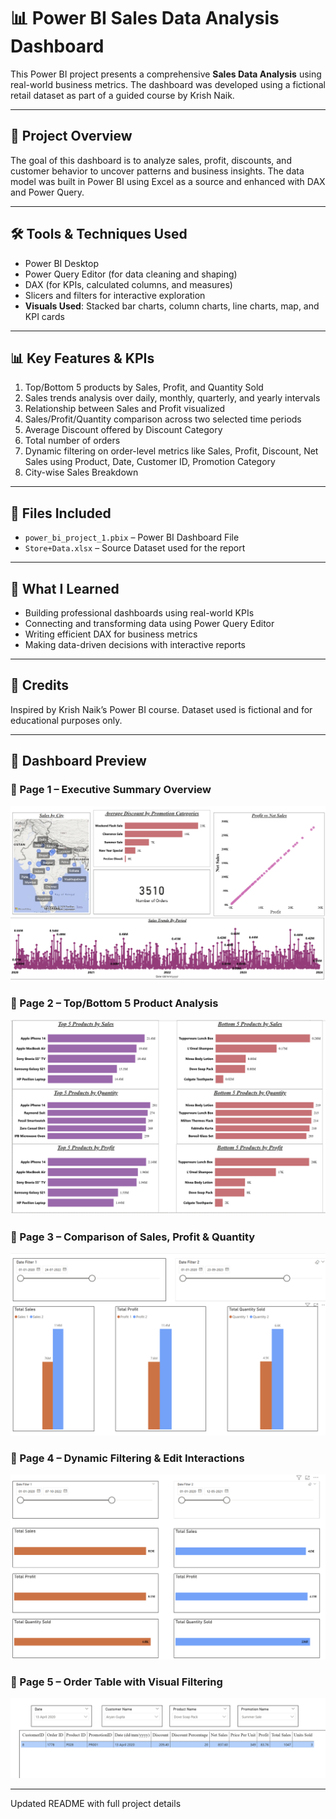 # 📊 Power BI Sales Data Analysis Dashboard

This Power BI project presents a comprehensive **Sales Data Analysis** using real-world business metrics. The dashboard was developed using a fictional retail dataset as part of a guided course by Krish Naik.

---

## 📁 Project Overview

The goal of this dashboard is to analyze sales, profit, discounts, and customer behavior to uncover patterns and business insights. The data model was built in Power BI using Excel as a source and enhanced with DAX and Power Query.

---

## 🛠️ Tools & Techniques Used

- Power BI Desktop  
- Power Query Editor (for data cleaning and shaping)  
- DAX (for KPIs, calculated columns, and measures)  
- Slicers and filters for interactive exploration  
- **Visuals Used**: Stacked bar charts, column charts, line charts, map, and KPI cards

---

## 📊 Key Features & KPIs

1. Top/Bottom 5 products by Sales, Profit, and Quantity Sold  
2. Sales trends analysis over daily, monthly, quarterly, and yearly intervals  
3. Relationship between Sales and Profit visualized  
4. Sales/Profit/Quantity comparison across two selected time periods  
5. Average Discount offered by Discount Category  
6. Total number of orders  
7. Dynamic filtering on order-level metrics like Sales, Profit, Discount, Net Sales using Product, Date, Customer ID, Promotion Category  
8. City-wise Sales Breakdown

---

## 📂 Files Included

- `power_bi_project_1.pbix` – Power BI Dashboard File  
- `Store+Data.xlsx` – Source Dataset used for the report

---

## 🎯 What I Learned

- Building professional dashboards using real-world KPIs  
- Connecting and transforming data using Power Query Editor  
- Writing efficient DAX for business metrics  
- Making data-driven decisions with interactive reports  

---

## 📌 Credits

Inspired by Krish Naik’s Power BI course. Dataset used is fictional and for educational purposes only.

---

## 📸 Dashboard Preview

### 🔹 Page 1 – Executive Summary Overview
![Overview](power_bi_project_1_overview.png)

### 🔹 Page 2 – Top/Bottom 5 Product Analysis
![Top/Bottom 5](power_bi_project_1_top_bottom_5_analysis.png)

### 🔹 Page 3 – Comparison of Sales, Profit & Quantity
![Comparison](power_bi_project_1_comparison_sales_profit_quantity.png)

### 🔹 Page 4 – Dynamic Filtering & Edit Interactions
![Edit Interactions](power_bi_project_1_edit_interactions.png)

### 🔹 Page 5 – Order Table with Visual Filtering
![Table Visual](power_bi_project_1_table_visual.png)

---

Updated README with full project details
